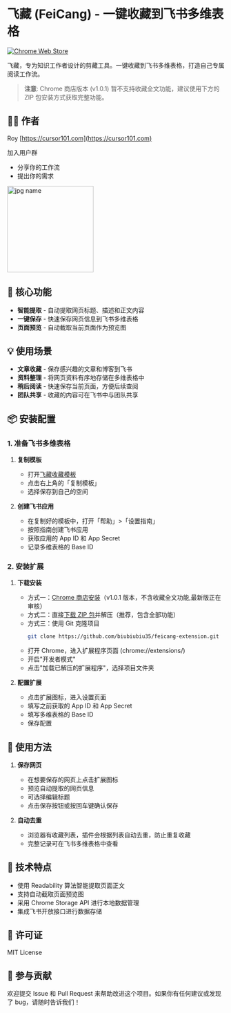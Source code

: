 # 飞藏 (FeiCang) - 一键收藏到飞书多维表格

[![Chrome Web Store](https://img.shields.io/chrome-web-store/v/akphiomifebippogfocekdjbffalcanb?label=Chrome%20Web%20Store&logo=google-chrome&style=flat-square)](https://chromewebstore.google.com/detail/%E9%A3%9E%E8%97%8F/akphiomifebippogfocekdjbffalcanb)

飞藏，专为知识工作者设计的剪藏工具。一键收藏到飞书多维表格，打造自己专属阅读工作流。

> **注意**: Chrome 商店版本 (v1.0.1) 暂不支持收藏全文功能，建议使用下方的 ZIP 包安装方式获取完整功能。

## 👨‍💻 作者

Roy  [https://cursor101.com](https://cursor101.com)

加入用户群
- 分享你的工作流
- 提出你的需求
<img src="https://github.com/user-attachments/assets/edd386c3-7a98-41c5-8d71-e0766d16449e" alt="jpg name" width="200px"/>

## 🌟 核心功能

- **智能提取** - 自动提取网页标题、描述和正文内容
- **一键保存** - 快速保存网页信息到飞书多维表格
- **页面预览** - 自动截取当前页面作为预览图

## 💡 使用场景

- **文章收藏** - 保存感兴趣的文章和博客到飞书
- **资料整理** - 将网页资料有序地存储在多维表格中
- **稍后阅读** - 快速保存当前页面，方便后续查阅
- **团队共享** - 收藏的内容可在飞书中与团队共享

## 📦 安装配置

### 1. 准备飞书多维表格

1. **复制模板**
   - 打开[飞藏收藏模板](https://hix35kkq1h.feishu.cn/base/Z4AibpzeXaoUyWsvpf8clqZanCf?table=tblTix3I649vHi6q&view=vewSl681bS)
   - 点击右上角的「复制模板」
   - 选择保存到自己的空间

2. **创建飞书应用**
   - 在复制好的模板中，打开「帮助」>「设置指南」
   - 按照指南创建飞书应用
   - 获取应用的 App ID 和 App Secret
   - 记录多维表格的 Base ID

### 2. 安装扩展

1. **下载安装**
   - 方式一：[Chrome 商店安装](https://chromewebstore.google.com/detail/%E9%A3%9E%E8%97%8F/akphiomifebippogfocekdjbffalcanb)（v1.0.1 版本，不含收藏全文功能,最新版正在审核）
   - 方式二：直接[下载 ZIP 包](https://github.com/biubiubiu35/feicang-extension/archive/refs/heads/main.zip)并解压（推荐，包含全部功能）
   - 方式三：使用 Git 克隆项目
     ```bash
     git clone https://github.com/biubiubiu35/feicang-extension.git
     ```
   - 打开 Chrome，进入扩展程序页面 (chrome://extensions/)
   - 开启"开发者模式"
   - 点击"加载已解压的扩展程序"，选择项目文件夹

2. **配置扩展**
   - 点击扩展图标，进入设置页面
   - 填写之前获取的 App ID 和 App Secret
   - 填写多维表格的 Base ID
   - 保存配置

## 🚀 使用方法

1. **保存网页**
   - 在想要保存的网页上点击扩展图标
   - 预览自动提取的网页信息
   - 可选择编辑标题
   - 点击保存按钮或按回车键确认保存

2. **自动去重**
   - 浏览器有收藏列表，插件会根据列表自动去重，防止重复收藏
   - 完整记录可在飞书多维表格中查看

## 🔧 技术特点

- 使用 Readability 算法智能提取页面正文
- 支持自动截取页面预览图
- 采用 Chrome Storage API 进行本地数据管理
- 集成飞书开放接口进行数据存储

## 📝 许可证

MIT License

## 🤝 参与贡献

欢迎提交 Issue 和 Pull Request 来帮助改进这个项目。如果你有任何建议或发现了 bug，请随时告诉我们！


